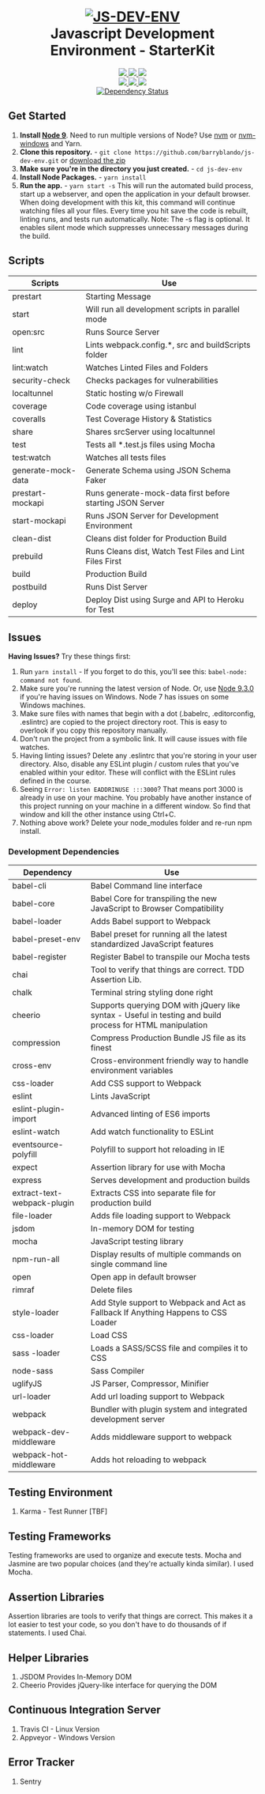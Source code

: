 <h1 align=center>
  <a href="https://github.com/barryblando/js-dev-env" title="JS-DEV-ENV">
    <img alt="JS-DEV-ENV" src="https://www.yld.io/images/svgs/js_logo.svg">
  </a>
  <br>
  Javascript Development Environment - StarterKit
</h1>

<p align=center>
<a href="https://ci.appveyor.com/project/barryblando/js-dev-env">
<img src="https://ci.appveyor.com/api/projects/status/3njf165y3xjvvv1k?svg=true">
</a>

<a href="https://travis-ci.org/barryblando/js-dev-env">
<img src="https://travis-ci.org/barryblando/js-dev-env.svg?branch=master">
</a>

<a href="https://coveralls.io/github/barryblando/js-dev-env?branch=master">
<img src="https://coveralls.io/repos/github/barryblando/js-dev-env/badge.svg?branch=master">
</a>

</br>

<a href="https://david-dm.org/barryblando/js-dev-env">
<img src="https://david-dm.org/barryblando/js-dev-env/status.svg">
</a>

<a href="https://david-dm.org/barryblando/js-dev-env?type=dev">
<img src="https://david-dm.org/barryblando/js-dev-env/dev-status.svg">
</a>

<a href="https://snyk.io/test/github/barryblando/js-dev-env">
<img src="https://snyk.io/test/github/barryblando/js-dev-env/badge.svg">
</a>

</br>
<a href='https://dependencyci.com/github/barryblando/js-dev-env'><img src='https://dependencyci.com/github/barryblando/js-dev-env/badge' alt='Dependency Status'></a>

</p>

## Get Started

1. **Install [Node 9](https://nodejs.org)**. Need to run multiple versions of Node? Use [nvm](https://github.com/creationix/nvm) or [nvm-windows](https://github.com/coreybutler/nvm-windows) and Yarn.
1. **Clone this repository.** - `git clone https://github.com/barryblando/js-dev-env.git` or [download the zip](https://github.com/barryblando/js-dev-env/archive/master.zip)
1. **Make sure you're in the directory you just created.** - `cd js-dev-env`
1. **Install Node Packages.** - `yarn install`
1. **Run the app.** - `yarn start -s` This will run the automated build process, start up a webserver, and open the application in your default browser. When doing development with this kit, this command will continue watching files all your files. Every time you hit save the code is rebuilt, linting runs, and tests run automatically. Note: The -s flag is optional. It enables silent mode which suppresses unnecessary messages during the build.

## Scripts

| **Scripts**                 | **Use**                                                                                                   |
| --------------------------- | --------------------------------------------------------------------------------------------------------- |
| prestart                    | Starting Message                                                                                          |
| start                       | Will run all development scripts in parallel mode                                                         |
| open:src                    | Runs Source Server                                                                                        |
| lint                        | Lints webpack.config.*, src and buildScripts folder                                                       |
| lint:watch                  | Watches Linted Files and Folders                                                                          |
| security-check              | Checks packages for vulnerabilities                                                                       |
| localtunnel                 | Static hosting w/o Firewall                                                                               |
| coverage                    | Code coverage using istanbul                                                                              |
| coveralls                   | Test Coverage History & Statistics                                                                        |
| share                       | Shares srcServer using localtunnel                                                                        |
| test                        | Tests all *.test.js files using Mocha                                                                     |
| test:watch                  | Watches all tests files                                                                                   |
| generate-mock-data          | Generate Schema using JSON Schema Faker                                                                   |
| prestart-mockapi            | Runs generate-mock-data first before starting JSON Server                                                 |
| start-mockapi               | Runs JSON Server for Development Environment                                                              |
| clean-dist                  | Cleans dist folder for Production Build                                                                   |
| prebuild                    | Runs Cleans dist, Watch Test Files and Lint Files First                                                   |
| build                       | Production Build                                                                                          |
| postbuild                   | Runs Dist Server                                                                                          |
| deploy                      | Deploy Dist using Surge and API to Heroku for Test                                                        |

## Issues

**Having Issues?** Try these things first:

1. Run `yarn install` - If you forget to do this, you'll see this: `babel-node: command not found`.
1. Make sure you're running the latest version of Node. Or, use [Node 9.3.0](https://nodejs.org/en/download/releases/) if you're having issues on Windows. Node 7 has issues on some Windows machines.
1. Make sure files with names that begin with a dot (.babelrc, .editorconfig, .eslintrc) are copied to the project directory root. This is easy to overlook if you copy this repository manually.
1. Don't run the project from a symbolic link. It will cause issues with file watches.
1. Having linting issues? Delete any .eslintrc that you're storing in your user directory. Also, disable any ESLint plugin / custom rules that you've enabled within your editor. These will conflict with the ESLint rules defined in the course.
1. Seeing `Error: listen EADDRINUSE :::3000`? That means port 3000 is already in use on your machine. You probably have another instance of this project running on your machine in a different window. So find that window and kill the other instance using Ctrl+C.
1. Nothing above work? Delete your node_modules folder and re-run npm install.

### Development Dependencies

| **Dependency**              | **Use**                                                                                                   |
| --------------------------- | --------------------------------------------------------------------------------------------------------- |
| babel-cli                   | Babel Command line interface                                                                              |
| babel-core                  | Babel Core for transpiling the new JavaScript to Browser Compatibility                                    |
| babel-loader                | Adds Babel support to Webpack                                                                             |
| babel-preset-env            | Babel preset for running all the latest standardized JavaScript features                                  |
| babel-register              | Register Babel to transpile our Mocha tests                                                               |
| chai                        | Tool to verify that things are correct. TDD Assertion Lib.                                                |
| chalk                       | Terminal string styling done right                                                                        |
| cheerio                     | Supports querying DOM with jQuery like syntax - Useful in testing and build process for HTML manipulation |
| compression                 | Compress Production Bundle JS file as its finest                                                          |
| cross-env                   | Cross-environment friendly way to handle environment variables                                            |
| css-loader                  | Add CSS support to Webpack                                                                                |
| eslint                      | Lints JavaScript                                                                                          |
| eslint-plugin-import        | Advanced linting of ES6 imports                                                                           |
| eslint-watch                | Add watch functionality to ESLint                                                                         |
| eventsource-polyfill        | Polyfill to support hot reloading in IE                                                                   |
| expect                      | Assertion library for use with Mocha                                                                      |
| express                     | Serves development and production builds                                                                  |
| extract-text-webpack-plugin | Extracts CSS into separate file for production build                                                      |
| file-loader                 | Adds file loading support to Webpack                                                                      |
| jsdom                       | In-memory DOM for testing                                                                                 |
| mocha                       | JavaScript testing library                                                                                |
| npm-run-all                 | Display results of multiple commands on single command line                                               |
| open                        | Open app in default browser                                                                               |
| rimraf                      | Delete files                                                                                              |
| style-loader                | Add Style support to Webpack and Act as Fallback If Anything Happens to CSS Loader                        |
| css-loader                  | Load CSS                                                                                                  |
| sass -loader                | Loads a SASS/SCSS file and compiles it to CSS                                                             |
| node-sass                   | Sass Compiler                                                                                             |
| uglifyJS                    | JS Parser, Compressor, Minifier                                                                           |
| url-loader                  | Add url loading support to Webpack                                                                        |
| webpack                     | Bundler with plugin system and integrated development server                                              |
| webpack-dev-middleware      | Adds middleware support to webpack                                                                        |
| webpack-hot-middleware      | Adds hot reloading to webpack                                                                             |

## Testing Environment

1. Karma - Test Runner [TBF]

## Testing Frameworks

Testing frameworks are used to organize and execute tests.
Mocha and Jasmine are two popular choices (and they're actually kinda similar). I used Mocha.

## Assertion Libraries

Assertion libraries are tools to verify that things are correct.
This makes it a lot easier to test your code, so you don't have to do thousands of if statements. I used Chai.

## Helper Libraries

1. JSDOM Provides In-Memory DOM
1. Cheerio Provides jQuery-like interface for querying the DOM

## Continuous Integration Server

1. Travis CI - Linux Version
1. Appveyor -  Windows Version

## Error Tracker

1. Sentry
